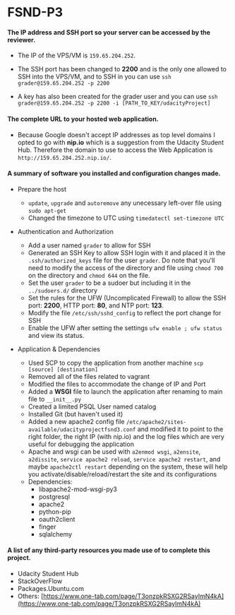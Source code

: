 # FSND-P3


#### The IP address and SSH port so your server can be accessed by the reviewer.

* The IP of the VPS/VM is `159.65.204.252`. 

* The SSH port has been changed to **2200** and is the only one allowed to SSH into the VPS/VM, and to SSH in you can use `ssh grader@159.65.204.252 -p 2200`

* A key has also been created for the grader user and you can use `ssh grader@159.65.204.252 -p 2200 -i [PATH_TO_KEY/udacityProject]`


#### The complete URL to your hosted web application.

* Because Google doesn't accept IP addresses as top level domains I opted to go with **nip.io** which is a suggestion from the Udacity Student Hub. Therefore the domain to use to access the Web Application is `http://159.65.204.252.nip.io/`.


#### A summary of software you installed and configuration changes made.

* Prepare the host
    * `update`, `upgrade` and `autoremove` any unecessary left-over file using `sudo apt-get`
    * Changed the timezone to UTC using `timedatectl set-timezone UTC`

* Authentication and Authorization
    * Add a user named `grader` to allow for SSH
    * Generated an SSH Key to allow SSH login with it and placed it in the `.ssh/authorized_keys` file for the user `grader`. Do note that you'll need to modify the access of the directory and file using `chmod 700` on the directory and `chmod 644` on the file.
    * Set the user `grader` to be a sudoer but including it in the `../sudoers.d/` directory
    * Set the rules for the UFW (Uncomplicated Firewall) to allow the SSH port: **2200**, HTTP port: **80**, and NTP port: **123**. 
    * Modify the file `/etc/ssh/sshd_config` to reflect the port change for SSH
    * Enable the UFW after setting the settings `ufw enable ; ufw status` and view its status.

* Application & Dependencies
    * Used SCP to copy the application from another machine `scp [source] [destination]`
    * Removed all of the files related to vagrant
    * Modified the files to accommodate the change of IP and Port
    * Added a **WSGI** file to launch the application after renaming to main file to `__init__.py`
    * Created a limited PSQL User named catalog
    * Installed Git (but haven't used it)
    * Added a new apache2 config file `/etc/apache2/sites-available/udacityprojectfsnd3.conf` and modified it to point to the right folder, the right IP (with nip.io) and the log files which are very useful for debugging the application
    * Apache and wsgi can be used with `a2enmod wsgi`, `a2ensite`, `a2dissite`, `service apache2 reload`, `service apache2 restart`, and maybe `apache2ctl restart` depending on the system, these will help you activate/disable/reload/restart the site and its configurations
    * Dependencies:
        * libapache2-mod-wsgi-py3
        * postgresql
        * apache2
        * python-pip
        * oauth2client
        * finger
        * sqlalchemy


####  A list of any third-party resources you made use of to complete this project.
* Udacity Student Hub
* StackOverFlow
* Packages.Ubuntu.com
* Others: [https://www.one-tab.com/page/T3onzpkRSXG2RSayImN4kA](https://www.one-tab.com/page/T3onzpkRSXG2RSayImN4kA)
